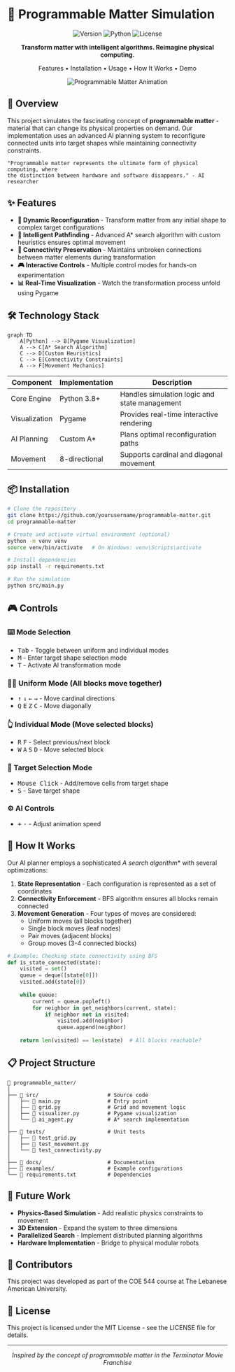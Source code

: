 # 🧩 Programmable Matter Simulation

<div align="center">

![Version](https://img.shields.io/badge/version-1.0.0-blue)
![Python](https://img.shields.io/badge/python-3.8+-orange)
![License](https://img.shields.io/badge/license-MIT-green)

**Transform matter with intelligent algorithms. Reimagine physical computing.**

Features • Installation • Usage • How It Works • Demo

![Programmable Matter Animation](https://i0.wp.com/media3.giphy.com/media/26BoCW1FA2980EaR2/giphy.gif)

</div>

## 🌟 Overview

This project simulates the fascinating concept of **programmable matter** - material that can change its physical properties on demand. Our implementation uses an advanced AI planning system to reconfigure connected units into target shapes while maintaining connectivity constraints.

```
"Programmable matter represents the ultimate form of physical computing, where
the distinction between hardware and software disappears." - AI researcher
```

## ✨ Features

- **🔄 Dynamic Reconfiguration** - Transform matter from any initial shape to complex target configurations
- **🧠 Intelligent Pathfinding** - Advanced A* search algorithm with custom heuristics ensures optimal movement
- **🔗 Connectivity Preservation** - Maintains unbroken connections between matter elements during transformation
- **🎮 Interactive Controls** - Multiple control modes for hands-on experimentation
- **📊 Real-Time Visualization** - Watch the transformation process unfold using Pygame

## 🛠️ Technology Stack

```mermaid
graph TD
    A[Python] --> B[Pygame Visualization]
    A --> C[A* Search Algorithm]
    C --> D[Custom Heuristics]
    C --> E[Connectivity Constraints]
    A --> F[Movement Mechanics]
```

| Component | Implementation | Description |
|-----------|----------------|-------------|
| Core Engine | Python 3.8+ | Handles simulation logic and state management |
| Visualization | Pygame | Provides real-time interactive rendering |
| AI Planning | Custom A* | Plans optimal reconfiguration paths |
| Movement | 8-directional | Supports cardinal and diagonal movement |

## 📦 Installation

```bash
# Clone the repository
git clone https://github.com/yourusername/programmable-matter.git
cd programmable-matter

# Create and activate virtual environment (optional)
python -m venv venv
source venv/bin/activate   # On Windows: venv\Scripts\activate

# Install dependencies
pip install -r requirements.txt

# Run the simulation
python src/main.py
```

## 🎮 Controls

### ⌨️ Mode Selection
- <kbd>Tab</kbd> - Toggle between uniform and individual modes
- <kbd>M</kbd> - Enter target shape selection mode
- <kbd>T</kbd> - Activate AI transformation mode

### 🏃‍♂️ Uniform Mode (All blocks move together)
- <kbd>↑</kbd> <kbd>↓</kbd> <kbd>←</kbd> <kbd>→</kbd> - Move cardinal directions
- <kbd>Q</kbd> <kbd>E</kbd> <kbd>Z</kbd> <kbd>C</kbd> - Move diagonally

### 👆 Individual Mode (Move selected blocks)
- <kbd>R</kbd> <kbd>F</kbd> - Select previous/next block
- <kbd>W</kbd> <kbd>A</kbd> <kbd>S</kbd> <kbd>D</kbd> - Move selected block

### 🎯 Target Selection Mode
- <kbd>Mouse Click</kbd> - Add/remove cells from target shape
- <kbd>S</kbd> - Save target shape

### ⚙️ AI Controls
- <kbd>+</kbd> <kbd>-</kbd> - Adjust animation speed

## 🧠 How It Works

Our AI planner employs a sophisticated **A* search algorithm** with several optimizations:

1. **State Representation** - Each configuration is represented as a set of coordinates
2. **Connectivity Enforcement** - BFS algorithm ensures all blocks remain connected
3. **Movement Generation** - Four types of moves are considered:
   - Uniform moves (all blocks together)
   - Single block moves (leaf nodes)
   - Pair moves (adjacent blocks)
   - Group moves (3-4 connected blocks)

```python
# Example: Checking state connectivity using BFS
def is_state_connected(state):
    visited = set()
    queue = deque([state[0]])
    visited.add(state[0])
    
    while queue:
        current = queue.popleft()
        for neighbor in get_neighbors(current, state):
            if neighbor not in visited:
                visited.add(neighbor)
                queue.append(neighbor)
                
    return len(visited) == len(state)  # All blocks reachable?
```

## 📋 Project Structure

```
📂 programmable_matter/
│
├── 📂 src/                      # Source code
│   ├── 📜 main.py               # Entry point
│   ├── 📜 grid.py               # Grid and movement logic
│   ├── 📜 visualizer.py         # Pygame visualization
│   └── 📜 ai_agent.py           # A* search implementation
│
├── 📂 tests/                    # Unit tests
│   ├── 📜 test_grid.py
│   ├── 📜 test_movement.py
│   └── 📜 test_connectivity.py
│
├── 📂 docs/                     # Documentation
├── 📂 examples/                 # Example configurations
└── 📜 requirements.txt          # Dependencies
```


## 🚀 Future Work

- **Physics-Based Simulation** - Add realistic physics constraints to movement
- **3D Extension** - Expand the system to three dimensions
- **Parallelized Search** - Implement distributed planning algorithms
- **Hardware Implementation** - Bridge to physical modular robots

## 👥 Contributors

This project was developed as part of the COE 544 course at The Lebanese American University.

## 📄 License

This project is licensed under the MIT License - see the LICENSE file for details.

---

<div align="center">
  <p>
    <i>Inspired by the concept of programmable matter in the Terminator Movie Franchise</i>
  </p>
</div>